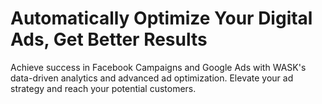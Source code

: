 # Automatically Optimize Your Digital Ads, Get Better Results
Achieve success in Facebook Campaigns and Google Ads with WASK's data-driven analytics and advanced ad optimization. Elevate your ad strategy and reach your potential customers.
